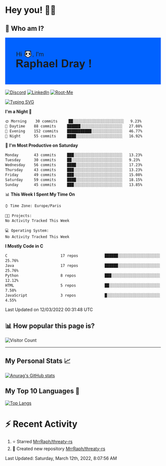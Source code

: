 # **Hey you! 👋🏼**

## **🔎 Who am I?**

<img src="https://github.com/MrrRaph/MrrRaph/blob/master/header.png?raw=true">

[![Discord](https://img.shields.io/badge/Discord-7289DA?style=for-the-badge&logo=discord&logoColor=white
)](https://discordapp.com/users/MrRaph#4214/)
[![LinkedIn](https://img.shields.io/badge/LinkedIn-0077B5?style=for-the-badge&logo=linkedin&logoColor=white)](https://www.linkedin.com/in/raphaeldray/)
[![Root-Me](https://img.shields.io/badge/dynamic/json?color=yellowgreen&label=Root-me%20Score&query=score&style=for-the-badge&url=https://raw.githubusercontent.com/MrrRaph/MrrRaph/master/root-me-stats.json&logoColor=white)](https://www.root-me.org/PandHacker)


[![Typing SVG](https://readme-typing-svg.herokuapp.com?font=glory&size=23&multiline=true&height=65&lines=CyberSecurity+Engineer+%F0%9F%92%BB;Freelance+Fullstack+Developer)](https://git.io/typing-svg)

<!--START_SECTION:waka-->
**I'm a Night 🦉** 

```text
🌞 Morning    30 commits     ██░░░░░░░░░░░░░░░░░░░░░░░   9.23% 
🌆 Daytime    88 commits     ██████░░░░░░░░░░░░░░░░░░░   27.08% 
🌃 Evening    152 commits    ███████████░░░░░░░░░░░░░░   46.77% 
🌙 Night      55 commits     ████░░░░░░░░░░░░░░░░░░░░░   16.92%

```
📅 **I'm Most Productive on Saturday** 

```text
Monday       43 commits     ███░░░░░░░░░░░░░░░░░░░░░░   13.23% 
Tuesday      30 commits     ██░░░░░░░░░░░░░░░░░░░░░░░   9.23% 
Wednesday    56 commits     ████░░░░░░░░░░░░░░░░░░░░░   17.23% 
Thursday     43 commits     ███░░░░░░░░░░░░░░░░░░░░░░   13.23% 
Friday       49 commits     ███░░░░░░░░░░░░░░░░░░░░░░   15.08% 
Saturday     59 commits     ████░░░░░░░░░░░░░░░░░░░░░   18.15% 
Sunday       45 commits     ███░░░░░░░░░░░░░░░░░░░░░░   13.85%

```


📊 **This Week I Spent My Time On** 

```text
⌚︎ Time Zone: Europe/Paris

🐱‍💻 Projects: 
No Activity Tracked This Week

💻 Operating System: 
No Activity Tracked This Week

```

**I Mostly Code in C** 

```text
C                        17 repos            ██████░░░░░░░░░░░░░░░░░░░   25.76% 
Java                     17 repos            ██████░░░░░░░░░░░░░░░░░░░   25.76% 
Python                   8 repos             ███░░░░░░░░░░░░░░░░░░░░░░   12.12% 
HTML                     5 repos             ██░░░░░░░░░░░░░░░░░░░░░░░   7.58% 
JavaScript               3 repos             █░░░░░░░░░░░░░░░░░░░░░░░░   4.55%

```



 Last Updated on 12/03/2022 00:31:48 UTC
<!--END_SECTION:waka-->

## **📊 How popular this page is?**

![Visitor Count](https://profile-counter.glitch.me/MrrRaph/count.svg)

---

## **My Personal Stats 📈**

[![Anurag's GitHub stats](https://github-readme-stats.vercel.app/api?username=mrrraph&count_private=true&show_icons=true&title_color=fff&text_color=fff&bg_color=30,36d1dc,904e95)](https://github.com/anuraghazra/github-readme-stats)

## **My Top 10 Languages 📣**

[![Top Langs](https://github-readme-stats.vercel.app/api/top-langs/?username=mrrraph&langs_count=10&layout=compact&hide=html,css&hide_title=true)](https://github.com/anuraghazra/github-readme-stats)


# **⚡ Recent Activity**

<!--RECENT_ACTIVITY:start-->
1. ⭐ Starred [MrrRaph/threaty-rs](https://github.com/MrrRaph/threaty-rs)
2. 📔 Created new repository [MrrRaph/threaty-rs](https://github.com/MrrRaph/threaty-rs)
<!--RECENT_ACTIVITY:end-->
<!--RECENT_ACTIVITY:last_update-->
Last Updated: Saturday, March 12th, 2022, 8:07:56 AM
<!--RECENT_ACTIVITY:last_update_end-->
